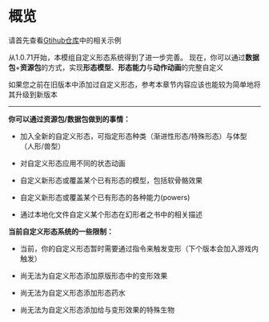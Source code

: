 # 概览

请首先查看[Gtihub仓库](https://github.com/onixary/shape-shifter-curse-fabric/tree/master/custom_form_pack_example)中的相关示例

从1.0.71开始，本模组自定义形态系统得到了进一步完善。
现在，你可以通过**数据包**+**资源包**的方式，实现**形态模型**、**形态能力**与**动作动画**的完整自定义

如果您之前在旧版本中添加过自定义形态，参考本章节内容应该也能较为简单地将其升级到新版本

---

**你可以通过资源包/数据包做到的事情：**

- 加入全新的自定义形态，可指定形态种类（渐进性形态/特殊形态）与体型（人形/兽型）

- 对自定义形态应用不同的状态动画

- 自定义新形态或覆盖某个已有形态的模型，包括软骨骼效果

- 自定义新形态或覆盖某个已有形态的各种能力(powers)

- 通过本地化文件自定义某个形态在幻形者之书中的相关描述


**当前自定义形态系统的一些限制：**

- 当前，你的自定义形态暂时需要通过指令来触发变形（下个版本会加入游戏内触发）

- 尚无法为自定义形态添加原版形态中的变形效果

- 尚无法为自定义形态添加形态药水

- 尚无法为自定义形态添加给与变形效果的特殊生物


